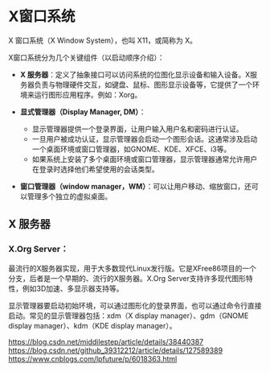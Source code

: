 # X窗口系统

X 窗口系统（X Window System），也叫 X11，或简称为 X。

X窗口系统分为几个关键组件（以启动顺序介绍）： 

- **X 服务器**：定义了抽象接口可以访问系统的位图化显示设备和输入设备。X服务器负责与物理硬件交互，如键盘、鼠标、图形显示设备等，它提供了一个环境来运行图形应用程序。例如：Xorg。

- **显式管理器（Display Manager, DM）**：
   - 显示管理器提供一个登录界面，让用户输入用户名和密码进行认证。
   - 一旦用户被成功认证，显示管理器会启动一个图形会话。这通常涉及启动一个桌面环境或窗口管理器，如GNOME、KDE、XFCE、i3等。
   - 如果系统上安装了多个桌面环境或窗口管理器，显示管理器通常允许用户在登录时选择他们希望使用的会话类型。

- **窗口管理器（window manager，WM）**：可以让用户移动、缩放窗口，还可以管理多个独立的虚拟桌面。

## X 服务器

### X.Org Server：

最流行的X服务器实现，用于大多数现代Linux发行版。它是XFree86项目的一个分支，后者是一个早期的、流行的X服务器。X.Org Server支持许多现代图形特性，例如3D加速、多显示器支持等。



显示管理器要启动初始环境，可以通过图形化的登录界面，也可以通过命令行直接启动。常见的显示管理器包括：xdm（X display manager）、gdm（GNOME display manager）、kdm（KDE display manager）。

https://blog.csdn.net/middilestep/article/details/38440387
https://blog.csdn.net/github_39312212/article/details/127589389
https://www.cnblogs.com/lpfuture/p/6018363.html
